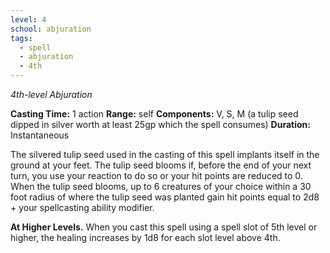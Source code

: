 ```yaml
---
level: 4
school: abjuration
tags:
  - spell
  - abjuration
  - 4th
---
```

*4th-level Abjuration*

**Casting Time:** 1 action
**Range:** self
**Components:** V, S, M (a tulip seed dipped in silver worth at least 25gp which the spell consumes)
**Duration:** Instantaneous

The silvered tulip seed used in the casting of this spell implants itself in the ground at your feet. The tulip seed blooms if, before the end of your next turn, you use your reaction to do so or your hit points are reduced to 0. When the tulip seed blooms, up to 6 creatures of your choice within a 30 foot radius of where the tulip seed was planted gain hit points equal to 2d8 + your spellcasting ability modifier.

**At Higher Levels.** When you cast this spell using a spell slot of 5th level or higher, the healing increases by 1d8 for each slot level above 4th.
